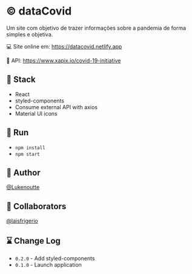 # :copyright: dataCovid

Um site com objetivo de trazer informações sobre a pandemia de forma simples e objetiva.

💻 Site online em: https://datacovid.netlify.app

🔌 API: https://www.xapix.io/covid-19-initiative

## :heart_decoration: Stack

  - React
  - styled-components
  - Consume external API with axios
  - Material UI icons

## :gem: Run

  - `npm install`
  - `npm start`

## :man: Author

[@Lukenoutte](https://github.com/Lukenoutte/)

## :muscle: Collaborators

[@laisfrigerio](https://github.com/laisfrigerio)

## :hourglass: Change Log

- `0.2.0` - Add styled-components
- `0.1.0` - Launch application

